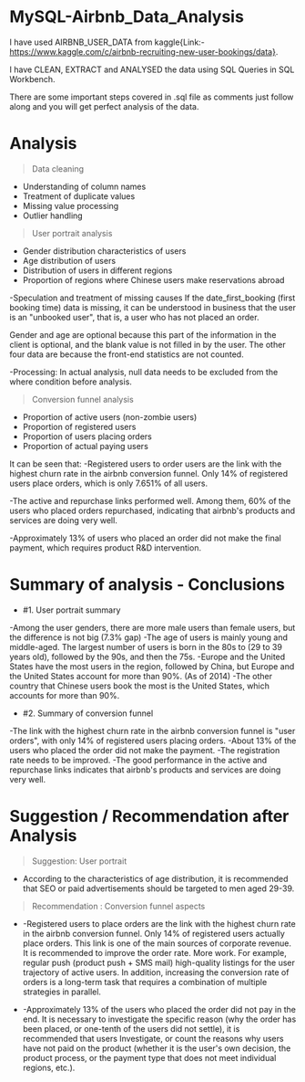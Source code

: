 # MySQL-Airbnb_Data_Analysis

I have used AIRBNB_USER_DATA from kaggle{Link:- https://www.kaggle.com/c/airbnb-recruiting-new-user-bookings/data}.

I have CLEAN, EXTRACT and ANALYSED the data using SQL Queries in SQL Workbench.

There are some important steps covered in .sql file as comments just follow along and you will get perfect analysis of the data.

# Analysis
> Data cleaning
* Understanding of column names
* Treatment of duplicate values
* Missing value processing
* Outlier handling

>  User portrait analysis
* Gender distribution characteristics of users
* Age distribution of users
* Distribution of users in different regions
* Proportion of regions where Chinese users make reservations abroad

-Speculation and treatment of missing causes
If the date_first_booking (first booking time) data is missing, it can be understood in business that the user is an "unbooked user", that is, a user who has not placed an order.

Gender and age are optional because this part of the information in the client is optional, and the blank value is not filled in by the user.
The other four data are because the front-end statistics are not counted.

-Processing: In actual analysis, null data needs to be excluded from the where condition before analysis.

> Conversion funnel analysis
* Proportion of active users (non-zombie users)
* Proportion of registered users
* Proportion of users placing orders
* Proportion of actual paying users

It can be seen that:
-Registered users to order users are the link with the highest churn rate in the airbnb conversion funnel. Only 14% of registered users place orders, which is only 7.651% of all users.

-The active and repurchase links performed well. Among them, 60% of the users who placed orders repurchased, indicating that airbnb's products and services are doing very well.

-Approximately 13% of users who placed an order did not make the final payment, which requires product R&D intervention.

# Summary of analysis - Conclusions

* #1. User portrait summary

-Among the user genders, there are more male users than female users, but the difference is not big (7.3% gap)
-The age of users is mainly young and middle-aged. The largest number of users is born in the 80s to (29 to 39 years old), followed by the 90s, and then the 75s.
-Europe and the United States have the most users in the region, followed by China, but Europe and the United States account for more than 90%. (As of 2014)
-The other country that Chinese users book the most is the United States, which accounts for more than 90%.

* #2. Summary of conversion funnel

-The link with the highest churn rate in the airbnb conversion funnel is "user orders", with only 14% of registered users placing orders.
-About 13% of the users who placed the order did not make the payment.
-The registration rate needs to be improved.
-The good performance in the active and repurchase links indicates that airbnb's products and services are doing very well.

# Suggestion / Recommendation after Analysis

> Suggestion: User portrait

* According to the characteristics of age distribution, it is recommended that SEO or paid advertisements should be targeted to men aged 29-39.

> Recommendation : Conversion funnel aspects

* -Registered users to place orders are the link with the highest churn rate in the airbnb conversion funnel. Only 14% of registered users actually place orders. This link is one of the main sources of corporate revenue. It is recommended to improve the order rate. More work. For example, regular push (product push + SMS mail) high-quality listings for the user trajectory of active users. In addition, increasing the conversion rate of orders is a long-term task that requires a combination of multiple strategies in parallel.

* -Approximately 13% of the users who placed the order did not pay in the end. It is necessary to investigate the specific reason (why the order has been placed, or one-tenth of the users did not settle), it is recommended that users Investigate, or count the reasons why users have not paid on the product (whether it is the user's own decision, the product process, or the payment type that does not meet individual regions, etc.).
